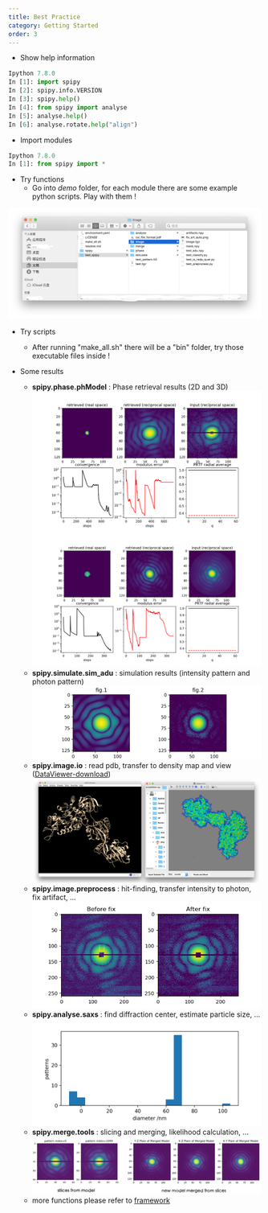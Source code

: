 ```yaml
---
title: Best Practice
category: Getting Started
order: 3
---
```


* Show help information
```python
Ipython 7.8.0
In [1]: import spipy
In [2]: spipy.info.VERSION
In [3]: spipy.help()
In [4]: from spipy import analyse
In [5]: analyse.help()
In [6]: analyse.rotate.help("align")
```

* Import modules
```python
Ipython 7.8.0
In [1]: from spipy import *
```

* Try functions
    * Go into *demo* folder, for each module there are some example python scripts. Play with them !

![practice](../../images/testfolder.png)

* Try scripts
	* After running "make_all.sh" there will be a "bin" folder, try those executable files inside !

* Some results
	* **spipy.phase.phModel** : Phase retrieval results (2D and 3D)
![prnf-re-2d](../../images/2D-phasing.png)
![prnf-re-3d](../../images/3D-phasing.png)
	* **spipy.simulate.sim_adu** : simulation results (intensity pattern and photon pattern)
![simulation](../../images/simulation.png)
	* **spipy.image.io** : read pdb, transfer to density map and view ([DataViewer-download](https://github.com/estonshi/DataViewer))
![readpdb](../../images/pdb2density.jpg)
	* **spipy.image.preprocess** : hit-finding, transfer intensity to photon, fix artifact, ...
![fix-artifact](../../images/fix_art_auto.png)
	* **spipy.analyse.saxs** : find diffraction center, estimate particle size, ...
![particle-size](../../images/particle-size-estimate.png)
	* **spipy.merge.tools** : slicing and merging, likelihood calculation, ...
![slimerg](../../images/slicing_merging.png)
	* more functions please refer to [framework](framework.md)